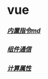 
# vue

##### [内置指令md](/vue/Vue----内置指令md)
##### [组件通信](/vue/vue----组件通信.md)
##### [计算属性](/vue/Vue----计算属性.md)

